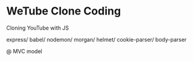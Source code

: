 # WeTube Clone Coding

Cloning YouTube with JS

express/ babel/ nodemon/ morgan/ helmet/ cookie-parser/ body-parser

@ MVC model
